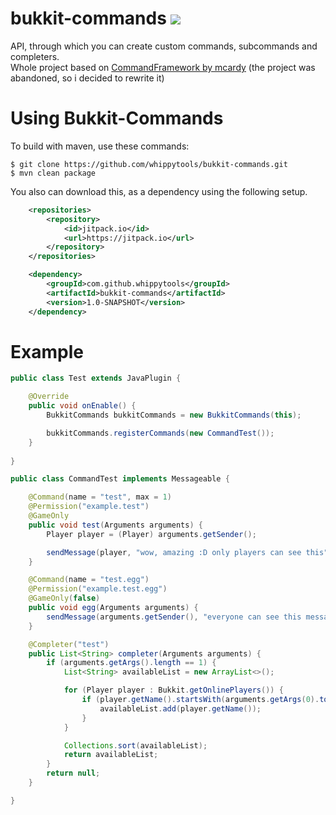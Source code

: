 # bukkit-commands [![](https://jitpack.io/v/whippytools/bukkit-commands.svg)](https://jitpack.io/#whippytools/bukkit-commands)
API, through which you can create custom commands, subcommands and completers.  
Whole project based on [CommandFramework by mcardy](https://github.com/mcardy/CommandFramework) (the project was abandoned, so i decided to rewrite it)

# Using Bukkit-Commands
To build with maven, use these commands:
```shell
$ git clone https://github.com/whippytools/bukkit-commands.git
$ mvn clean package
```

You also can download this, as a dependency using the following setup.
```xml
	<repositories>
		<repository>
		    <id>jitpack.io</id>
		    <url>https://jitpack.io</url>
		</repository>
	</repositories>
```

```xml
	<dependency>
	    <groupId>com.github.whippytools</groupId>
	    <artifactId>bukkit-commands</artifactId>
	    <version>1.0-SNAPSHOT</version>
	</dependency>
```

# Example
```java
public class Test extends JavaPlugin {

    @Override
    public void onEnable() {
        BukkitCommands bukkitCommands = new BukkitCommands(this);

        bukkitCommands.registerCommands(new CommandTest());
    }
    
}
```

```java
public class CommandTest implements Messageable {

    @Command(name = "test", max = 1)
    @Permission("example.test")
    @GameOnly
    public void test(Arguments arguments) {
        Player player = (Player) arguments.getSender();

        sendMessage(player, "wow, amazing :D only players can see this");
    }

    @Command(name = "test.egg")
    @Permission("example.test.egg")
    @GameOnly(false)
    public void egg(Arguments arguments) {
        sendMessage(arguments.getSender(), "everyone can see this message (player and also console) YaY! :D");
    }

    @Completer("test")
    public List<String> completer(Arguments arguments) {
        if (arguments.getArgs().length == 1) {
            List<String> availableList = new ArrayList<>();

            for (Player player : Bukkit.getOnlinePlayers()) {
                if (player.getName().startsWith(arguments.getArgs(0).toLowerCase())) {
                    availableList.add(player.getName());
                }
            }

            Collections.sort(availableList);
            return availableList;
        }
        return null;
    }

}
```


